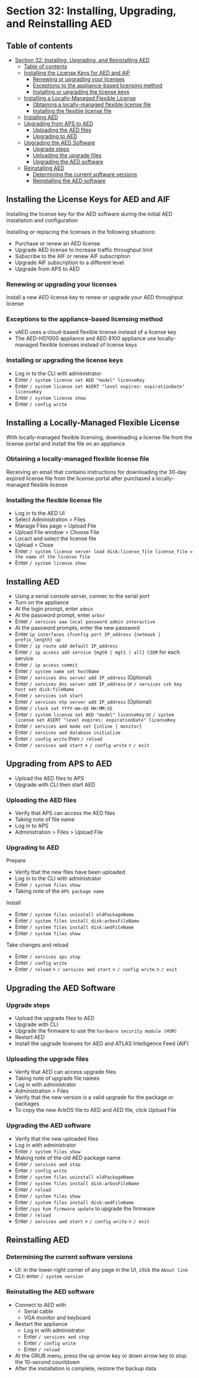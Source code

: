 # Section 32: Installing, Upgrading, and Reinstalling AED

## Table of contents

- [Section 32: Installing, Upgrading, and Reinstalling AED](#section-32-installing-upgrading-and-reinstalling-aed)
  - [Table of contents](#table-of-contents)
  - [Installing the License Keys for AED and AIF](#installing-the-license-keys-for-aed-and-aif)
    - [Renewing or upgrading your licenses](#renewing-or-upgrading-your-licenses)
    - [Exceptions to the appliance-based licensing method](#exceptions-to-the-appliance-based-licensing-method)
    - [Installing or upgrading the license keys](#installing-or-upgrading-the-license-keys)
  - [Installing a Locally-Managed Flexible License](#installing-a-locally-managed-flexible-license)
    - [Obtaining a locally-managed flexible license file](#obtaining-a-locally-managed-flexible-license-file)
    - [Installing the flexible license file](#installing-the-flexible-license-file)
  - [Installing AED](#installing-aed)
  - [Upgrading from APS to AED](#upgrading-from-aps-to-aed)
    - [Uploading the AED files](#uploading-the-aed-files)
    - [Upgrading to AED](#upgrading-to-aed)
  - [Upgrading the AED Software](#upgrading-the-aed-software)
    - [Upgrade steps](#upgrade-steps)
    - [Uploading the upgrade files](#uploading-the-upgrade-files)
    - [Upgrading the AED software](#upgrading-the-aed-software-1)
  - [Reinstalling AED](#reinstalling-aed)
    - [Determining the current software versions](#determining-the-current-software-versions)
    - [Reinstalling the AED software](#reinstalling-the-aed-software)

## Installing the License Keys for AED and AIF

Installing the license key for the AED software during the initial AED installation and configuration

Installing or replacing the licenses in the following situations:

- Purchase or renew an AED license
- Upgrade AED license to increase traffic throughput limit
- Subscribe to the AIF or renew AIF subscription
- Upgrade AIF subscription to a different level
- Upgrade from APS to AED

### Renewing or upgrading your licenses

Install a new AED license key to renew or upgrade your AED throughput license

### Exceptions to the appliance-based licensing method

- vAED uses a cloud-based flexible license instead of a license key
- The AED-HD1000 appliance and AED 8100 appliance use locally-managed flexible
licenses instead of license keys

### Installing or upgrading the license keys

- Log in to the CLI with administrator
- Enter `/ system license set AED "model" licenseKey`
- Enter `/ system license set ASERT "level expires: expirationDate" licenseKey`
- Enter `/ system license show`
- Enter `/ config write`

## Installing a Locally-Managed Flexible License

With locally-managed flexible licensing, downloading a license file from the license portal and install the file on an appliance

### Obtaining a locally-managed flexible license file

Receiving an email that contains instructions for downloading the 30-day expired license file from the license portal after  purchased a locally-managed flexible license

### Installing the flexible license file

- Log in to the AED UI
- Select Administration > Files
- Manage Files page > Upload File
- Upload File window >  Choose File
- Locact and select the license file
- Upload > Close
- Enter `/ system license server load disk:license_file license_file = the name of the license file`
- Enter `/ system license show`

## Installing AED

- Using a serial console server, connec to the serial port
- Turn on the appliance
- At the login prompt, enter `admin`
- At the password prompt, enter `arbor`
- Enter `/ services aaa local password admin interactive`
- At the password prompts, enter the new password
- Enter `ip interfaces ifconfig port IP_address {netmask | prefix_length} up`  
- Enter `/ ip route add default IP_address`
- Enter `/ ip access add service {mgt0 | mgt1 | all} CIDR` for each service
- Enter `/ ip access commit`
- Enter `/ system name set hostName`
- Enter `/ services dns server add IP_address` (Optional)
- Enter `/ services dns server add IP_address` or `/ services ssh key host set disk:fileName`
- Enter `/ services ssh start`
- Enter `/ services ntp server add IP_address` (Optional)
- Enter `/ clock set YYYY-mm-dd HH:MM:SS`
- Enter `/ system license set AED "model" licenseKey` or  `/ system license set ASERT "level expires: expirationDate" licenseKey`
- Enter `/ services aed mode set {inline | monitor}`
- Enter `/ services aed database initialize`
- Enter `/ config write` then `/ reload`
- Enter `/ services aed start` > `/ config write` > `/ exit`

## Upgrading from APS to AED

- Upload the AED files to APS
- Upgrade with CLI then start AED

### Uploading the AED files

- Verify that APS can access the AED files
- Taking note of file name
- Log in to APS
- Administration > Files > Upload File
  
### Upgrading to AED

Prepare

- Verify that the new files have been uploaded
- Log in to the CLI with administrator
- Enter `/ system files show`
- Taking note of the `APS package name`

Install

- Enter `/ system files uninstall oldPackageName`
- Enter `/ system files install disk:arbosFileName`
- Enter `/ system files install disk:aedFileName`
- Enter `/ system files show`

Take changes and reload

- Enter `/ services aps stop`
- Enter `/ config write`
- Enter `/ reload` > `/ services aed start` > `/ config write` > `/ exit` 

## Upgrading the AED Software

### Upgrade steps

- Upload the upgrade files to AED
- Upgrade with CLI
- Upgrade the firmware to use the `hardware security module (HSM)`
- Restart AED
- Install the upgrade licenses for AED and ATLAS Intelligence Feed (AIF)

### Uploading the upgrade files

- Verify that AED can access upgrade files
- Taking note of upgrade file names
- Log in with administrator
- Administration > Files
- Verify that the new version is a valid upgrade
for the package or packages
- To copy the new ArbOS file to AED and AED file, click Upload File

### Upgrading the AED software

- Verify that the new uploaded files
- Log in with administrator
- Enter `/ system files show`
- Making note of the old AED package name
- Enter `/ services aed stop`
- Enter `/ config write`
- Enter `/ system files uninstall oldPackageName`
- Enter `/ system files install disk:arbosFileName`
- Enter `/ reload`
- Enter `/ system files show`
- Enter `/ system files install disk:aedFileName`
- Enter `/sys hsm firmware update` to upgrade the firmware
- Enter `/ reload`
- Enter `/ services aed start` > `/ config write` > `/ exit`
  
## Reinstalling AED

### Determining the current software versions

- UI: in the lower-right corner of any page in the UI, click the `About link`
- CLI: enter `/ system version`

### Reinstalling the AED software

- Connect to AED with
  - Serial cable
  - VGA monitor and keyboard
- Restart the appliance
  - Log in with administrator
  - Enter `/ services aed stop`
  - Enter `/ config write`
  - Enter `/ reload`
- At the GRUB menu, press the up arrow key or down arrow key to stop the 10-second countdown
- After the installation is complete, restore the backup data
